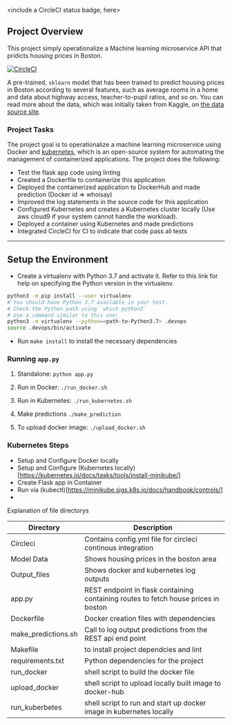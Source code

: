 <include a CircleCI status badge, here>

## Project Overview

This project simply operationalize a Machine learning microservice API that pridicts housing prices in Boston. 

[![CircleCI](https://dl.circleci.com/status-badge/img/gh/ay-emma/ml-microservice-kubernetes-project/tree/main.svg?style=svg)](https://dl.circleci.com/status-badge/redirect/gh/ay-emma/ml-microservice-kubernetes-project/tree/main)

A pre-trained, `sklearn` model that has been trained to predict housing prices in Boston according to several features, such as average rooms in a home and data about highway access, teacher-to-pupil ratios, and so on. You can read more about the data, which was initially taken from Kaggle, on [the data source site](https://www.kaggle.com/c/boston-housing). 

### Project Tasks

The project goal is to operationalize a machine learning microservice using Docker and  [kubernetes](https://kubernetes.io/), which is an open-source system for automating the management of containerized applications. The project does the following:
* Test the flask app code using linting
* Created a Dockerfile to containerize this application
* Deployed the containerized application to DockerHub and made prediction (Docker id => whoisay)
* Improved the log statements in the source code for this application
* Configured Kubernetes and creates a Kubernetes cluster locally (Use aws cloud9 if your system cannot handle the workload).
* Deployed a container using Kubernetes and made predictions
* Integrated CircleCI for CI to indicate that code pass all tests


---

## Setup the Environment

* Create a virtualenv with Python 3.7 and activate it. Refer to this link for help on specifying the Python version in the virtualenv. 
```bash
python3 -m pip install --user virtualenv
# You should have Python 3.7 available in your host. 
# Check the Python path using `which python3`
# Use a command similar to this one:
python3 -m virtualenv --python=<path-to-Python3.7> .devops
source .devops/bin/activate
```
* Run `make install` to install the necessary dependencies

### Running `app.py`

1. Standalone:  `python app.py`
2. Run in Docker:  `./run_docker.sh`
3. Run in Kubernetes:  `./run_kubernetes.sh`

4. Make predictions `./make_prediction`
5. To upload docker image: `./upload_docker.sh`

### Kubernetes Steps

* Setup and Configure Docker locally 
* Setup and Configure (Kubernetes locally)[https://kubernetes.io/docs/tasks/tools/install-minikube/]
* Create Flask app in Container
* Run via (kubectl)[https://minikube.sigs.k8s.io/docs/handbook/controls/] 
* 


Explanation of file directorys 

| Directory  | Description  |
| ------------- | ------------- |
| Circleci  | Contains config.yml file for circleci continous integration  |
| Model Data  | Shows housing prices in the boston area  |
| Output_files | Shows docker and kubernetes log outputs |
| app.py | REST endpoint in flask containing containing routes to fetch house prices in boston |
| Dockerfile | Docker creation files with dependencies |
| make_predictions.sh | Call to log output predictions from the REST api end point |
| Makefile | to install project dependcies and lint |
| requirements.txt | Python dependencies for the project |
| run_docker | shell script to build the docker file |
| upload_docker | shell script to upload locally built image to docker-hub | 
| run_kuberbetes | shell script to run and start up docker image in kubernetes locally | 

